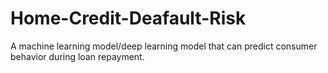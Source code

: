 # Home-Credit-Deafault-Risk
A machine learning model/deep learning model that can predict consumer behavior during loan repayment.
